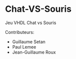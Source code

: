 Chat-VS-Souris
==============
Jeu VHDL Chat vs Souris

Contributeurs:
- Guillaume Setan
- Paul Lemee
- Jean-Guillaume Roux

